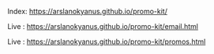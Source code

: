 Index: https://arslanokyanus.github.io/promo-kit/

Live : https://arslanokyanus.github.io/promo-kit/email.html

Live : https://arslanokyanus.github.io/promo-kit/promos.html
